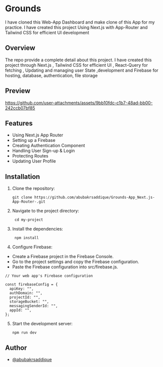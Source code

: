 # Grounds

I have cloned this Web-App Dashboard and make clone of this App for my practice.
I have created this project Using Next.js with App-Router and Tailwind CSS for efficient UI development

## Overview

The repo provide a complete detail about this project. I have created this project through Next.js , Tailwind CSS for efficient UI , React-Query for fetching , Updating and managing user State ,development and Firebase for hosting, database, authentication, file storage

## Preview

https://github.com/user-attachments/assets/9bb10fdc-c1b7-48ad-bb00-242ccb07bf85

## Features

- Using Next.js App Router
- Setting up a Firebase
- Creating Authentication Component
- Handling User Sign-up & Login
- Protecting Routes
- Updating User Profile

## Installation

1. Clone the repository:

   ```shell
   git clone https://github.com/abubakrsaddique/Grounds-App_Next.js-App-Router-.git

   ```

2. Navigate to the project directory:

   ```shell
    cd my-project

   ```

3. Install the dependencies:

   ```shell
    npm install

   ```

4. Configure Firebase:

- Create a Firebase project in the Firebase Console.
- Go to the project settings and copy the Firebase configuration.
- Paste the Firebase configuration into src/firebase.js.

```
// Your web app's Firebase configuration

const firebaseConfig = {
  apiKey: "",
  authDomain: "",
  projectId: "",
  storageBucket: "",
  messagingSenderId: "",
  appId: "",
};
```

5. Start the development server:

   ```shell
   npm run dev

   ```

## Author

- [@abubakrsaddique](https://github.com/abubakrsaddique)
